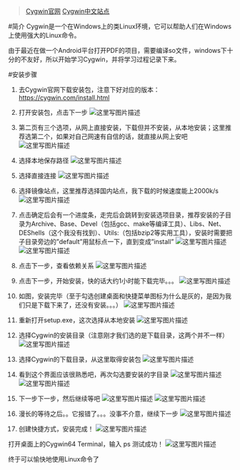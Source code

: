 > [Cygwin官网](https://www.cygwin.com/)
> [Cygwin中文站点](http://www.cygwin.cn/)

#简介
Cygwin是一个在Windows上的类Linux环境，它可以帮助人们在Windows上使用强大的Linux命令。

由于最近在做一个Android平台打开PDF的项目，需要编译so文件，windows下十分的不友好，所以开始学习Cygwin，并将学习过程记录下来。

#安装步骤

 1. 去Cygwin官网下载安装包，注意下好对应的版本：https://cygwin.com/install.html
 
 2. 打开安装包，点击下一步
 ![这里写图片描述](http://img.blog.csdn.net/20160425163215065)

 3. 第二页有三个选项，从网上直接安装，下载但并不安装，从本地安装；这里推荐选第二个，如果对自己网速有自信的话，就直接从网上安吧
 ![这里写图片描述](http://img.blog.csdn.net/20160425170649869)

 4. 选择本地保存路径
 ![这里写图片描述](http://img.blog.csdn.net/20160425163838333)
 
 5. 选择直接连接
 ![这里写图片描述](http://img.blog.csdn.net/20160425163926771)
 
 6. 选择镜像站点，这里推荐选择国内站点，我下载的时候速度能上2000k/s
 ![这里写图片描述](http://img.blog.csdn.net/20160425164238507)
 
 7. 点击确定后会有一个进度条，走完后会跳转到安装选项目录，推荐安装的子目录为Archive、Base、Devel（包括gcc、make等编译工具）、Libs、Net、DEShells（这个我没有找到）、Utils:（包括bzip2等实用工具），安装时需要把子目录旁边的”default”用鼠标点一下，直到变成”install”
![这里写图片描述](http://img.blog.csdn.net/20160425170711830)![这里写图片描述](http://img.blog.csdn.net/20160425170917559)
 
 8. 点击下一步，查看依赖关系
 ![这里写图片描述](http://img.blog.csdn.net/20160425165716278)
 
 9. 点击下一步，开始安装，快的话大约1小时能下载完毕。。。
 ![这里写图片描述](http://img.blog.csdn.net/20160425165948717)
 
 10. 如图，安装完毕（至于勾选创建桌面和快捷菜单图标为什么是灰的，是因为我们只是下载下来了，还没有安装。。。）
 ![这里写图片描述](http://img.blog.csdn.net/20160425175235195)
 
 11. 重新打开setup.exe，这次选择从本地安装
 ![这里写图片描述](http://img.blog.csdn.net/20160425175744373)
 
 12. 选择Cygwin的安装目录（注意刚才我们选的是下载目录，这两个并不一样）
 ![这里写图片描述](http://img.blog.csdn.net/20160425175903516)
 
 13. 选择Cygwin的下载目录，从这里取得安装包
 ![这里写图片描述](http://img.blog.csdn.net/20160425180013409)
 
 14. 看到这个界面应该很熟悉吧，再次勾选要安装的字目录
 ![这里写图片描述](http://img.blog.csdn.net/20160425180227146)
 ![这里写图片描述](http://img.blog.csdn.net/20160425180235193)
 
 15. 下一步下一步，然后继续等吧 
![这里写图片描述](http://img.blog.csdn.net/20160425180430601)
![这里写图片描述](http://img.blog.csdn.net/20160425180454321)

 16. 漫长的等待之后。。它报错了。。。没事不介意，继续下一步
![这里写图片描述](http://img.blog.csdn.net/20160425190018890)

 17. 创建快捷方式，安装完成！
 ![这里写图片描述](http://img.blog.csdn.net/20160425190130500)

打开桌面上的Cygwin64 Terminal，输入 ps 测试成功！
![这里写图片描述](http://img.blog.csdn.net/20160425190341938)

终于可以愉快地使用Linux命令了 
 
  
  

